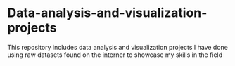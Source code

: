 # Data-analysis-and-visualization-projects
This repository includes data analysis and visualization projects I have done using raw datasets found on the interner to showcase my skills in the field
